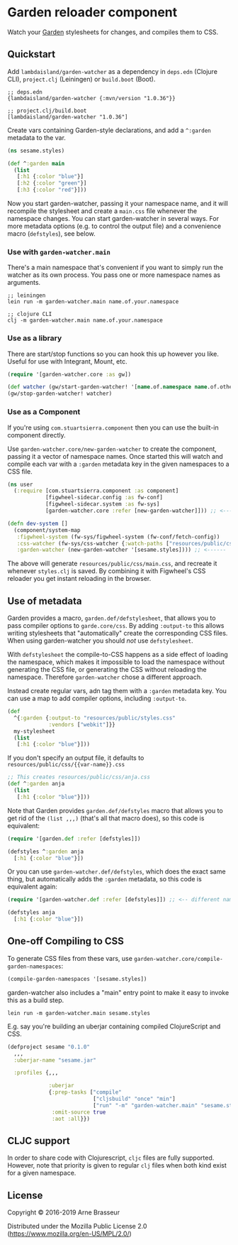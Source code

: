 # Garden reloader component

Watch your [Garden](https://github.com/noprompt/garden) stylesheets for changes,
and compiles them to CSS.

## Quickstart

Add `lambdaisland/garden-watcher` as a dependency in `deps.edn` (Clojure CLI),
`project.clj` (Leiningen) or `build.boot` (Boot).

```
;; deps.edn
{lambdaisland/garden-watcher {:mvn/version "1.0.36"}}

;; project.clj/build.boot
[lambdaisland/garden-watcher "1.0.36"]
```

Create vars containing Garden-style declarations, and add a `^:garden` metadata
to the var.

``` clojure
(ns sesame.styles)

(def ^:garden main
  (list
   [:h1 {:color "blue"}]
   [:h2 {:color "green"}]
   [:h3 {:color "red"}]))
```

Now you start garden-watcher, passing it your namespace name, and it will
recompile the stylesheet and create a `main.css` file whenever the namespace
changes. You can start garden-watcher in several ways. For more metadata options
(e.g. to control the output file) and a convenience macro (`defstyles`), see
below.

### Use with `garden-watcher.main`

There's a main namespace that's convenient if you want to simply run the watcher
as its own process. You pass one or more namespace names as arguments.

```
;; leiningen
lein run -m garden-watcher.main name.of.your.namespace

;; clojure CLI
clj -m garden-watcher.main name.of.your.namespace
```

### Use as a library

There are start/stop functions so you can hook this up however you like. Useful
for use with Integrant, Mount, etc.

``` clojure
(require '[garden-watcher.core :as gw])

(def watcher (gw/start-garden-watcher! '[name.of.namespace name.of.other.namespace]))
(gw/stop-garden-watcher! watcher)
```

### Use as a Component

If you're using `com.stuartsierra.component` then you can use the built-in
component directly.

Use `garden-watcher.core/new-garden-watcher` to create the component, passing it
a vector of namespace names. Once started this will watch and compile each var
with a `:garden` metadata key in the given namespaces to a CSS file.

``` clojure
(ns user
  (:require [com.stuartsierra.component :as component]
            [figwheel-sidecar.config :as fw-conf]
            [figwheel-sidecar.system :as fw-sys]
            [garden-watcher.core :refer [new-garden-watcher]])) ;; <------

(defn dev-system []
  (component/system-map
   :figwheel-system (fw-sys/figwheel-system (fw-conf/fetch-config))
   :css-watcher (fw-sys/css-watcher {:watch-paths ["resources/public/css"]})
   :garden-watcher (new-garden-watcher '[sesame.styles]))) ;; <------
```

The above will generate `resources/public/css/main.css`, and recreate it
whenever `styles.clj` is saved. By combining it with Figwheel's CSS reloader you
get instant reloading in the browser.

## Use of metadata

Garden provides a macro, `garden.def/defstylesheet`, that allows you to pass
compiler options to `garde.core/css`. By adding `:output-to` this allows writing
stylesheets that "automatically" create the corresponding CSS files. When using
garden-watcher you should *not* use `defstylesheet`.

With `defstylesheet` the compile-to-CSS happens as a side effect of loading the
namespace, which makes it impossible to load the namespace without generating
the CSS file, or generating the CSS without reloading the namespace. Therefore
`garden-watcher` chose a different approach.

Instead create regular vars, adn tag them with a `:garden` metadata key. You can
use a map to add compiler options, including `:output-to`.

``` clojure
(def
  ^{:garden {:output-to "resources/public/styles.css"
             :vendors ["webkit"]}}
  my-stylesheet
  (list
   [:h1 {:color "blue"}]))
```

If you don't specify an output file, it defaults to `resources/public/css/{{var-name}}.css`

``` clojure
;; This creates resources/public/css/anja.css
(def ^:garden anja
  (list
   [:h1 {:color "blue"}]))
```

Note that Garden provides `garden.def/defstyles` macro that allows you to get
rid of the `(list ,,,)` (that's all that macro does), so this code is equivalent:

``` clojure
(require '[garden.def :refer [defstyles]])

(defstyles ^:garden anja
  [:h1 {:color "blue"}])
```

Or you can use `garden-watcher.def/defstyles`, which does the exact same thing,
but automatically adds the `:garden` metadata, so this code is equivalent again:

``` clojure
(require '[garden-watcher.def :refer [defstyles]]) ;; <-- different namespace

(defstyles anja
  [:h1 {:color "blue"}])
```

## One-off Compiling to CSS

To generate CSS files from these vars, use
`garden-watcher.core/compile-garden-namespaces`:

``` clojure
(compile-garden-namespaces '[sesame.styles])
```

garden-watcher also includes a "main" entry point to make it easy to invoke
this as a build step.

```
lein run -m garden-watcher.main sesame.styles
```

E.g. say you're building an uberjar containing compiled ClojureScript and CSS.

``` clojure
(defproject sesame "0.1.0"
  ,,,
  :uberjar-name "sesame.jar"

  :profiles {,,,

             :uberjar
             {:prep-tasks ["compile"
                           ["cljsbuild" "once" "min"]
                           ["run" "-m" "garden-watcher.main" "sesame.styles"]]
              :omit-source true
              :aot :all}})
```

## CLJC support

In order to share code with Clojurescript, `cljc` files are fully supported.
However, note that priority is given to regular `clj` files when both kind
exist for a given namespace.

## License

Copyright © 2016-2019 Arne Brasseur

Distributed under the Mozilla Public License 2.0 (https://www.mozilla.org/en-US/MPL/2.0/)
